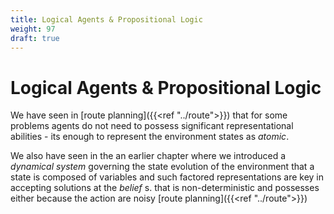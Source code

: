 ```yaml
---
title: Logical Agents & Propositional Logic
weight: 97
draft: true
---
```


# Logical Agents & Propositional Logic

We have seen in [route planning]({{<ref "../route">}}) that for some problems agents do not need to possess significant representational abilities - its enough to represent the environment states as _atomic_.  

We also have seen in the an earlier chapter where we introduced a _dynamical system_ governing the state evolution of the environment that a state is composed of variables and such factored representations are key in accepting solutions at the _belief_ s. that  is non-deterministic and possesses either because the action are noisy [route planning]({{<ref "../route">}})